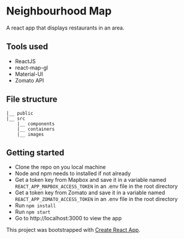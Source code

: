 # Neighbourhood Map
A react app that displays restaurants in an area.

## Tools used
- ReactJS
- react-map-gl
- Material-UI
- Zomato API

## File structure
```
|__ public
|__ src
    |__ components
    |__ containers
    |__ images
```

## Getting started
- Clone the repo on you local machine
- Node and npm needs to installed if not already
- Get a token key from Mapbox and save it in a variable named `REACT_APP_MAPBOX_ACCESS_TOKEN` in an .env file in the root directory
- Get a token key from Zomato and save it in a variable named `REACT_APP_ZOMATO_ACCESS_TOKEN` in an .env file in the root directory
- Run `npm install`
- Run `npm start`
- Go to http://localhost:3000 to view the app

This project was bootstrapped with [Create React App](https://github.com/facebook/create-react-app).
